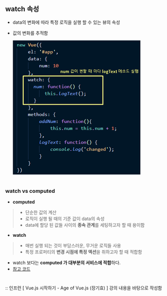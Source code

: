 ## watch 속성
- data의 변화에 따라 특정 로직을 실행 할 수 있는 뷰의 속성
- 값의 변화를 추적함   

  <img src="/Vue/img/watch2.png">

#
### watch vs computed 
- **computed**
> - 단순한 값의 계산
> - 로직이 실행 될 때의 기준 값이 data의 속성 
> - data에 할당 된 값들 사이의 **종속 관계**를 세팅하고자 할 때 용이함 

- **watch**
> - 매번 실행 되는 것이 부담스러운, 무거운 로직들 사용 
> - 특정 프로퍼티의 **변경 시점에 특정 액션**을 취하고자 할 때 적합함   

- watch 보다는 **computed 가 대부분의 서비스에 적합**하다.    
- [참고 코드](https://github.com/friedegg818/TIL/blob/master/Vue/8.%20%ED%85%9C%ED%94%8C%EB%A6%BF%20%EB%AC%B8%EB%B2%95/watch-vs-computed.html) 
#
:: 인프런 [ Vue.js 시작하기 - Age of Vue.js (장기효) ] 강의 내용을 바탕으로 작성함
